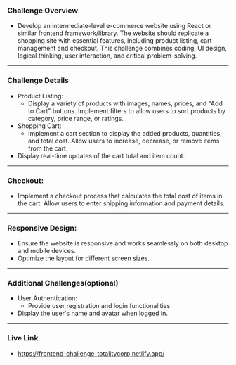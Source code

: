 ### Challenge Overview 
- Develop an intermediate-level e-commerce website using React or similar frontend framework/library. The website should replicate a shopping site with essential features, including product listing, cart management and checkout. This challenge combines coding, UI design, logical thinking, user interaction, and critical problem-solving. 

---

### Challenge Details 
- Product Listing: 
    - Display a variety of products with images, names, prices, and "Add to Cart" buttons. Implement filters to allow users to sort products by category, price range, or ratings. 
- Shopping Cart: 
    - Implement a cart section to display the added products, quantities, and total cost. Allow users to increase, decrease, or remove items from the cart. 
- Display real-time updates of the cart total and item count. 

---

### Checkout: 
- Implement a checkout process that calculates the total cost of items in the cart. Allow users to enter shipping information and payment details. 

---

### Responsive Design: 
- Ensure the website is responsive and works seamlessly on both desktop and mobile devices. 
- Optimize the layout for different screen sizes. 

---

### Additional Challenges(optional) 
- User Authentication: 
    - Provide user registration and login functionalities. 
- Display the user's name and avatar when logged in. 

---

### Live Link
- https://frontend-challenge-totalitycorp.netlify.app/
